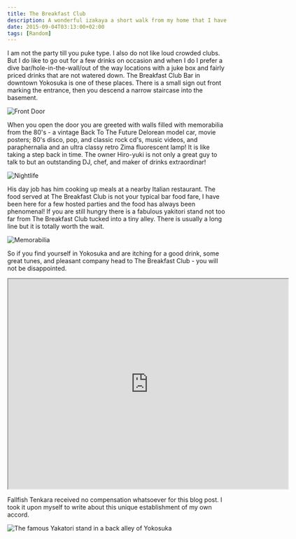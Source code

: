 ```yaml
---
title: The Breakfast Club
description: A wonderful izakaya a short walk from my home that I have grown quite fond of over the years...
date: 2015-09-04T03:13:00+02:00
tags: [Random]
---
```

<div class=“text-lg m-2”>
<p class="mb-2">I am not the party till you puke type. I also do not like loud crowded clubs. But I do like to go out for a few drinks on occasion and when I do I prefer a dive bar/hole-in-the-wall/out of the way locations with a juke box and fairly priced drinks that are not watered down. The Breakfast Club Bar in downtown Yokosuka is one of these places. There is a small sign out front marking the entrance, then you descend a narrow staircase into the basement.</p>

<img class="w-8/12 rounded-lg shadow-lg mx-auto" src="https://fallfish-tenkara-images.s3-us-west-1.amazonaws.com/FfT+-+The+Breakfast+Club/breakfast+club-dive+bar-yokosuka-japan-front+door.JPG" alt="Front Door" />

<p class="mt-2 mb-2">When you open the door you are greeted with walls filled with memorabilia from the 80's - a vintage Back To The Future Delorean model car, movie posters; 80's disco, pop, and classic rock cd's, music videos, and paraphernalia and an ultra classy retro Zima fluorescent lamp! It is like taking a step back in time. The owner Hiro-yuki is not only a great guy to talk to but an outstanding DJ, chef, and maker of drinks extraordinar!</p>

<img class="w-8/12 rounded-lg shadow-lg mx-auto" src="https://fallfish-tenkara-images.s3-us-west-1.amazonaws.com/FfT+-+The+Breakfast+Club/the+breakfast+club-dive+bar-yokosuka-japan-yokosukachuo-nightlife.JPG" alt="Nightlife" />

<p class="mt-2 mb-2">His day job has him cooking up meals at a nearby Italian restaurant. The food served at The Breakfast Club is not your typical bar food fare, I have been here for a few hosted parties and the food has always been phenomenal! If you are still hungry there is a fabulous yakitori stand not too far from The Breakfast Club tucked into a tiny alley. There is usually a long line but it is totally worth the wait.</p>

<img class="w-8/12 rounded-lg shadow-lg mx-auto" src="https://fallfish-tenkara-images.s3-us-west-1.amazonaws.com/FfT+-+The+Breakfast+Club/breakfast+club-dive+bar-yokosuka-japan-bar.JPG" alt="Memorabilia" />

<p class="mt-2 mb-2">So if you find yourself in Yokosuka and are itching for a good drink, some great tunes, and pleasant company head to The Breakfast Club - you will not be disappointed.</p>

<iframe src="https://www.google.com/maps/d/u/0/embed?mid=zaUCQfkWuJ3s.kkhcviAmHhSo" width="640" height="480"></iframe>

<p class="mt-2 mb-2">Fallfish Tenkara received no compensation whatsoever for this blog post. I took it upon myself to write about this unique establishment of my own accord.</p>

<img class="w-8/12 rounded-lg shadow-lg mx-auto" src="https://fallfish-tenkara-images.s3-us-west-1.amazonaws.com/FfT+-+The+Breakfast+Club/yakatori-dive+bar-yokosuka-japan.JPG" alt="The famous Yakatori stand in a back alley of Yokosuka" />
</div>


